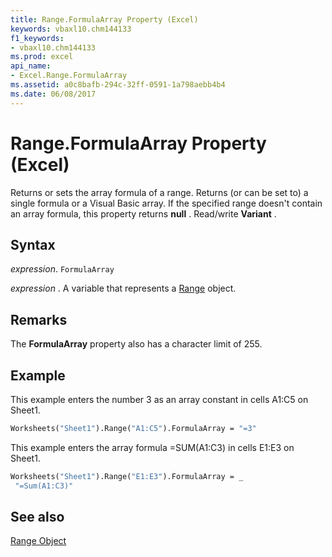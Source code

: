 ```yaml
---
title: Range.FormulaArray Property (Excel)
keywords: vbaxl10.chm144133
f1_keywords:
- vbaxl10.chm144133
ms.prod: excel
api_name:
- Excel.Range.FormulaArray
ms.assetid: a0c8bafb-294c-32ff-0591-1a798aebb4b4
ms.date: 06/08/2017
---
```



# Range.FormulaArray Property (Excel)

Returns or sets the array formula of a range. Returns (or can be set to) a single formula or a Visual Basic array. If the specified range doesn't contain an array formula, this property returns  **null** . Read/write **Variant** .


## Syntax

 _expression_. `FormulaArray`

 _expression_ . A variable that represents a [Range](https://docs.microsoft.com/office/vba/api/excel.range(graph%20property)) object.


## Remarks

The  **FormulaArray** property also has a character limit of 255.


## Example

This example enters the number 3 as an array constant in cells A1:C5 on Sheet1.


```vb
Worksheets("Sheet1").Range("A1:C5").FormulaArray = "=3"
```

This example enters the array formula =SUM(A1:C3) in cells E1:E3 on Sheet1.




```vb
Worksheets("Sheet1").Range("E1:E3").FormulaArray = _ 
 "=Sum(A1:C3)"
```


## See also


[Range Object](Excel.Range(object).md)

